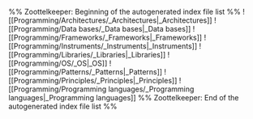 %% Zoottelkeeper: Beginning of the autogenerated index file list  %%
 ![[Programming/Architectures/_Architectures|_Architectures]]
 ![[Programming/Data bases/_Data bases|_Data bases]]
 ![[Programming/Frameworks/_Frameworks|_Frameworks]]
 ![[Programming/Instruments/_Instruments|_Instruments]]
 ![[Programming/Libraries/_Libraries|_Libraries]]
 ![[Programming/OS/_OS|_OS]]
 ![[Programming/Patterns/_Patterns|_Patterns]]
 ![[Programming/Principles/_Principles|_Principles]]
 ![[Programming/Programming languages/_Programming languages|_Programming languages]]
%% Zoottelkeeper: End of the autogenerated index file list  %%
